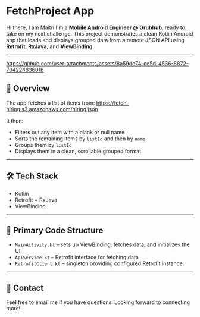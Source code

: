 # FetchProject App

Hi there, I am Maitri I'm a **Mobile Android Engineer @ Grubhub**, ready to take on my next challenge.
This project demonstrates a clean Kotlin Android app that loads and displays grouped data from a remote JSON API using **Retrofit**, **RxJava**, and **ViewBinding**.

---

https://github.com/user-attachments/assets/8a59de74-ce5d-4536-8872-70422483601b


## 📱 Overview

The app fetches a list of items from: https://fetch-hiring.s3.amazonaws.com/hiring.json


It then:

- Filters out any item with a blank or null name
- Sorts the remaining items by `listId` and then by `name`
- Groups them by `listId`
- Displays them in a clean, scrollable grouped format

---

## 🛠️ Tech Stack

- Kotlin
- Retrofit + RxJava
- ViewBinding

---

## 🧩 Primary Code Structure

- `MainActivity.kt` – sets up ViewBinding, fetches data, and initializes the UI
- `ApiService.kt` – Retrofit interface for fetching data
- `RetrofitClient.kt` – singleton providing configured Retrofit instance

---

## 🙌 Contact

Feel free to email me if you have questions. Looking forward to connecting more!

